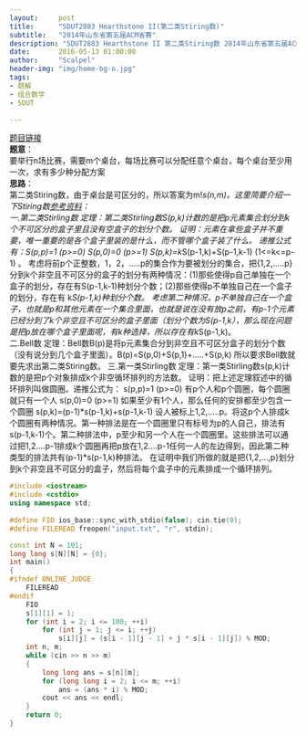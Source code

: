 ```yaml
---
layout:     post
title:      "SDUT2883 Hearthstone II(第二类Stiring数)"
subtitle:   "2014年山东省第五届ACM省赛"
description: "SDUT2883 Hearthstone II 第二类Stiring数 2014年山东省第五届ACM省赛"
date:       2016-05-13 01:00:00
author:     "Scalpel"
header-img: "img/home-bg-o.jpg"
tags:
- 题解
- 组合数学
- SDUT

---
```

[题目链接](http://acm.sdut.edu.cn/sdutoj/problem.php?action=showproblem&problemid=2883)  
**题意**：  
要举行n场比赛，需要m个桌台，每场比赛可以分配任意个桌台，每个桌台至少用一次，求有多少种分配方案  
**思路**：  
第二类Stiring数，由于桌台是可区分的，所以答案为m!*s(n,m)。这里简要介绍一下Stiring数[参考资料](http://blog.csdn.net/sr_19930829/article/details/40888349)：  
一.第二类Stirling数
        定理：第二类Stirling数S(p,k)计数的是把p元素集合划分到k个不可区分的盒子里且没有空盒子的划分个数。
        证明：元素在拿些盒子并不重要，唯一重要的是各个盒子里装的是什么，而不管哪个盒子装了什么。
        递推公式有：S(p,p)=1 (p>=0)         S(p,0)=0  (p>=1)         S(p,k)=k*S(p-1,k)+S(p-1,k-1)   (1<=k<=p-1) 。
        考虑将前p个正整数，1，2，.....p的集合作为要被划分的集合，把{1,2,.....p}分到k个非空且不可区分的盒子的划分有两种情况：(1)那些使得p自己单独在一个盒子的划分，存在有S(p-1,k-1)种划分个数；(2)那些使得p不单独自己在一个盒子的划分，存在有 k*S(p-1,k)种划分个数。
        考虑第二种情况，p不单独自己在一个盒子，也就是p和其他元素在一个集合里面，也就是说在没有放p之前，有p-1个元素已经分到了k个非空且不可区分的盒子里面（划分个数为S(p-1,k），那么现在问题是把p放在哪个盒子里面呢，有k种选择，所以存在有k*S(p-1,k)。  
二.Bell数
        定理：Bell数B(p)是将p元素集合分到非空且不可区分盒子的划分个数（没有说分到几个盒子里面）。B(p)=S(p,0)+S(p,1)+.....+S(p,k) 所以要求Bell数就要先求出第二类Stiring数。
三.第一类Stirling数
       定理：第一类Stirling数s(p,k)计数的是把p个对象排成k个非空循环排列的方法数。
       证明：把上述定理叙述中的循环排列叫做圆圈。递推公式为：
       s(p,p)=1 (p>=0)    有p个人和p个圆圈，每个圆圈就只有一个人
       s(p,0)=0 (p>=1)    如果至少有1个人，那么任何的安排都至少包含一个圆圈
       s(p,k)=(p-1)*s(p-1,k)+s(p-1,k-1)
       设人被标上1,2,.....p。将这p个人排成k个圆圈有两种情况。第一种排法是在一个圆圈里只有标号为p的人自己，排法有s(p-1,k-1)个。第二种排法中，p至少和另一个人在一个圆圈里。这些排法可以通过把1,2....p-1排成k个圆圈再把p放在1,2....p-1任何一人的左边得到，因此第二种类型的排法共有(p-1)*s(p-1,k)种排法。
       在证明中我们所做的就是把{1,2,...,p}划分到k个非空且不可区分的盒子，然后将每个盒子中的元素排成一个循环排列。
       
~~~cpp
#include <iostream>   
#include <cstdio>   
using namespace std;  
  
#define FIO ios_base::sync_with_stdio(false); cin.tie(0);  
#define FILEREAD freopen("input.txt", "r", stdin);  

const int N = 101;  
long long s[N][N] = {0};  
int main()  
{  
#ifndef ONLINE_JUDGE  
    FILEREAD  
#endif  
    FIO      
    s[1][1] = 1;  
    for (int i = 2; i <= 100; ++i)  
        for (int j = 1; j <= i; ++j)  
            s[i][j] = (s[i - 1][j - 1] + j * s[i - 1][j]) % MOD;  
    int n, m;  
    while (cin >> n >> m)  
    {  
        long long ans = s[n][m];  
        for (long long i = 2; i <= m; ++i)  
            ans = (ans * i) % MOD;  
        cout << ans << endl;  
    }  
    return 0;  
}  
~~~



